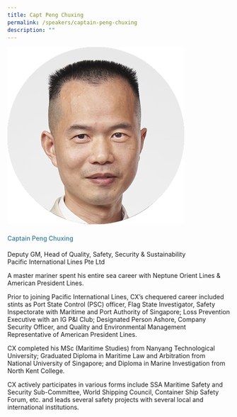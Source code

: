 ```yaml
---
title: Capt Peng Chuxing
permalink: /speakers/captain-peng-chuxing
description: ""
---
```


<div class="row">
<div class="col is-3"><img src="/images/Speakers/Chu Xing Peng.png" /></div>
<div class="col is-9 speaker-details">
<h4>Captain Peng Chuxing</h4>
<p>Deputy GM, Head of Quality, Safety, Security & Sustainability<br>Pacific International Lines Pte Ltd</p>
<p>A master mariner spent his entire sea career with Neptune Orient Lines &amp; American President Lines.</p>
<p>Prior to joining Pacific International Lines, CX&rsquo;s chequered career included stints as Port State Control (PSC) officer, Flag State Investigator, Safety Inspectorate with Maritime and Port Authority of Singapore; Loss Prevention Executive with an IG P&amp;I Club; Designated Person Ashore, Company Security Officer, and Quality and Environmental Management Representative of American President Lines.</p>
<p>CX completed his MSc (Maritime Studies) from Nanyang Technological University; Graduated Diploma in Maritime Law and Arbitration from National University of Singapore; and Diploma in Marine Investigation from North Kent College.</p>
<p>CX actively participates in various forms include SSA Maritime Safety and Security Sub-Committee, World Shipping Council, Container Ship Safety Forum, etc. and leads several safety projects with several local and international institutions.</p>
</div>
</div>
<style type="text/css"> 
.is-left{
text-align: left;
}
h4{
font-weight: 500; 
color: #337B9A !important;
}
.speaker-details p { text-align: justified; }
</style>
